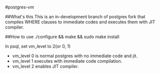 #postgres-vm

##What's this
This is an in-development branch of postgres fork that compiles WHERE clauses to immediate codes and executes them with JIT compiler.

##How to use
./configure && make && sudo make install

In psql,
set vm_level to 2(or 0, 1)

- vm_level 0 is normal postgres with no immediate code and jit.
- vm_level 1 executes with immediate code compilation.
- vm_level 2 enables JIT compiler.
